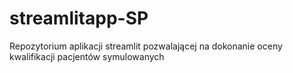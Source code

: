 # streamlitapp-SP
Repozytorium aplikacji streamlit pozwalającej na dokonanie oceny kwalifikacji pacjentów symulowanych
